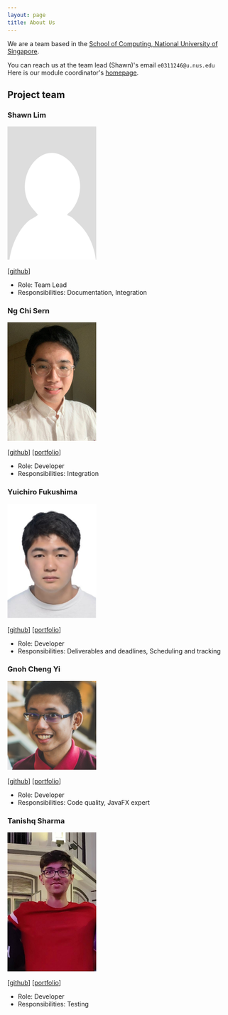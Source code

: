 ```yaml
---
layout: page
title: About Us
---
```


We are a team based in the [School of Computing, National University of Singapore](http://www.comp.nus.edu.sg).

You can reach us at the team lead (Shawn)'s email `e0311246@u.nus.edu` <br>
Here is our module coordinator's [homepage](https://www.comp.nus.edu.sg/~damithch/).

## Project team

### Shawn Lim

<img src="images/lwlshawn.png" width="200px">

[[github](https://github.com/lwlshawn)]

* Role: Team Lead
* Responsibilities: Documentation, Integration


### Ng Chi Sern

<img src="images/ngchisern.png" width="200px">

[[github](https://github.com/ngchisern)]
[[portfolio](team/ngchisern.md)]

* Role: Developer
* Responsibilities: Integration


### Yuichiro Fukushima

<img src="images/yuifuku1118.png" width="200px">

[[github](https://github.com/yuifuku1118)] [[portfolio](team/yuichiro.md)]

* Role: Developer
* Responsibilities: Deliverables and deadlines, Scheduling and tracking


### Gnoh Cheng Yi

<img src="images/gnohchengyi.png" width="200px">

[[github](http://github.com/gnohchengyi)] [[portfolio](team/gnohchengyi.md)]

* Role: Developer
* Responsibilities: Code quality, JavaFX expert


### Tanishq Sharma

<img src="images/tanishq4331.png" width="200px">

[[github](https://github.com/Tanishq4331)]
[[portfolio](team/tanishq.md)]

* Role: Developer
* Responsibilities: Testing
